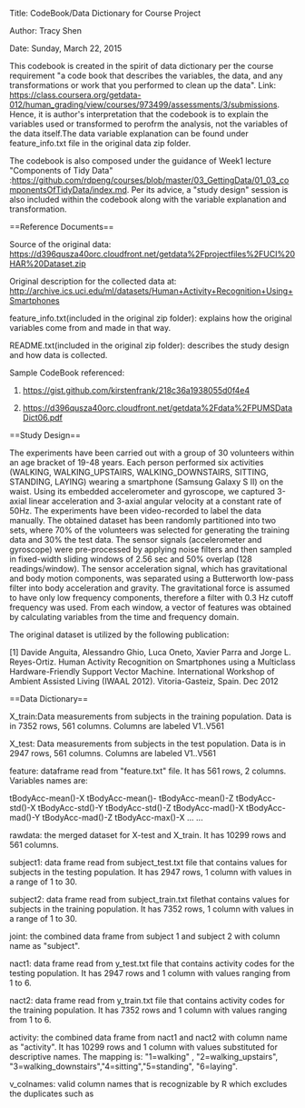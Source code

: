 Title: CodeBook/Data Dictionary for Course Project

Author: Tracy Shen

Date: Sunday, March 22, 2015

This codebook is created in the spirit of data dictionary per the course requirement "a code book that describes the variables, the data, and any transformations or work that you performed to clean up the data". Link: https://class.coursera.org/getdata-012/human_grading/view/courses/973499/assessments/3/submissions. Hence, it is author's interpretation that the codebook is to explain the variables used or transformed to perofrm the analysis, not the variables of the data itself.The data variable explanation can be found under feature_info.txt file in the original data zip folder. 

The codebook is also composed under the guidance of Week1 lecture "Components of Tidy Data" :https://github.com/rdpeng/courses/blob/master/03_GettingData/01_03_componentsOfTidyData/index.md. Per its advice, a "study design" session is also included within the codebook along with the variable explanation and transformation. 

==Reference Documents==

Source of the original data: https://d396qusza40orc.cloudfront.net/getdata%2Fprojectfiles%2FUCI%20HAR%20Dataset.zip

Original description for the collected data at: http://archive.ics.uci.edu/ml/datasets/Human+Activity+Recognition+Using+Smartphones

feature_info.txt(included in the original zip folder): explains how the original variables come from and made in that way.

README.txt(included in the original zip folder): describes the study design and how data is collected. 

Sample CodeBook referenced: 

1. https://gist.github.com/kirstenfrank/218c36a1938055d0f4e4

2. https://d396qusza40orc.cloudfront.net/getdata%2Fdata%2FPUMSDataDict06.pdf

==Study Design==

The experiments have been carried out with a group of 30 volunteers within an age bracket of 19-48 years. Each person performed six activities (WALKING, WALKING_UPSTAIRS, WALKING_DOWNSTAIRS, SITTING, STANDING, LAYING) wearing a smartphone (Samsung Galaxy S II) on the waist. Using its embedded accelerometer and gyroscope, we captured 3-axial linear acceleration and 3-axial angular velocity at a constant rate of 50Hz. The experiments have been video-recorded to label the data manually. The obtained dataset has been randomly partitioned into two sets, where 70% of the volunteers was selected for generating the training data and 30% the test data. The sensor signals (accelerometer and gyroscope) were pre-processed by applying noise filters and then sampled in fixed-width sliding windows of 2.56 sec and 50% overlap (128 readings/window). The sensor acceleration signal, which has gravitational and body motion components, was separated using a Butterworth low-pass filter into body acceleration and gravity. The gravitational force is assumed to have only low frequency components, therefore a filter with 0.3 Hz cutoff frequency was used. From each window, a vector of features was obtained by calculating variables from the time and frequency domain. 

The original dataset is utilized by the following publication: 

[1] Davide Anguita, Alessandro Ghio, Luca Oneto, Xavier Parra and Jorge L. Reyes-Ortiz. Human Activity Recognition on Smartphones using a Multiclass Hardware-Friendly Support Vector Machine. International Workshop of Ambient Assisted Living (IWAAL 2012). Vitoria-Gasteiz, Spain. Dec 2012

==Data Dictionary==

X_train:Data measurements from subjects in the training population. Data is in 7352 rows, 561 columns. Columns are labeled V1..V561

X_test: Data measurements from subjects in the test population. Data is in 2947 rows, 561 columns. Columns are labeled V1..V561

feature: dataframe read from "feature.txt" file. It has 561 rows, 2 columns. Variables names are:

tBodyAcc-mean()-X
tBodyAcc-mean()-
tBodyAcc-mean()-Z
tBodyAcc-std()-X
tBodyAcc-std()-Y
tBodyAcc-std()-Z
tBodyAcc-mad()-X
tBodyAcc-mad()-Y
tBodyAcc-mad()-Z
tBodyAcc-max()-X
...
...

rawdata: the merged dataset for X-test and X_train. It has 10299 rows and 561 columns.

subject1: data frame read from subject_test.txt file that contains values for subjects in the testing population. It has 2947 rows, 1 column with values in a range of 1 to 30. 

subject2: data frame read from subject_train.txt filethat contains values for subjects in the training population. It has 7352 rows, 1 column with values in a range of 1 to 30. 

joint: the combined data frame from subject 1 and subject 2 with column name as "subject".

nact1: data frame read from y_test.txt file that contains activity codes for the testing population. It has 2947 rows and 1 column with values ranging from 1 to 6. 

nact2: data frame read from y_train.txt file that contains activity codes for the training population. It has 7352 rows and 1 column with values ranging from 1 to 6. 

activity: the combined data frame from nact1 and nact2 with column name as "activity". It has 10299 rows and 1 column with values substituted for descriptive names. The mapping is: "1=walking" , "2=walking_upstairs", "3=walking_downstairs","4=sitting","5=standing", "6=laying".

v_colnames: valid column names that is recognizable by R which excludes the duplicates such as 



